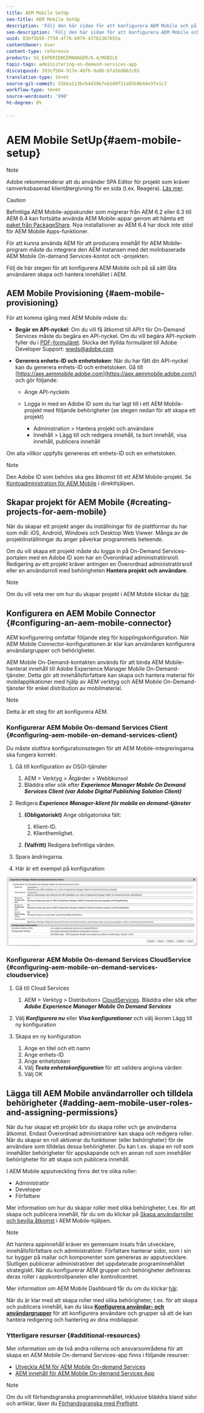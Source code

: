 ```yaml
---
title: AEM Mobile SetUp
seo-title: AEM Mobile SetUp
description: 'Följ den här sidan för att konfigurera AEM Mobile och på så sätt låta användaren skapa och hantera innehållet i AEM. Den här sidan innehåller information om hur du integrerar den AEM instansen med det molnbaserade AEM Mobile On-demand Services-kontot och -projekten. '
seo-description: 'Följ den här sidan för att konfigurera AEM Mobile och på så sätt låta användaren skapa och hantera innehållet i AEM. Den här sidan innehåller information om hur du integrerar den AEM instansen med det molnbaserade AEM Mobile On-demand Services-kontot och -projekten. '
uuid: 03bf5b56-7750-4f76-b079-43761367655a
contentOwner: User
content-type: reference
products: SG_EXPERIENCEMANAGER/6.4/MOBILE
topic-tags: administering-on-demand-services-app
discoiquuid: 393cf504-917e-4bf6-9a8b-b7a5bd862c65
translation-type: tm+mt
source-git-commit: 55b6a113bcb4d39b7eb100f21a05b9b44e3fe1c3
workflow-type: tm+mt
source-wordcount: '990'
ht-degree: 0%

---
```



# AEM Mobile SetUp{#aem-mobile-setup}

>[!NOTE]
>
>Adobe rekommenderar att du använder SPA Editor för projekt som kräver ramverksbaserad klientåtergivning för en sida (t.ex. Reagera). [Läs mer](/help/sites-developing/spa-overview.md).

>[!CAUTION]
>
>Befintliga AEM Mobile-appskunder som migrerar från AEM 6.2 eller 6.3 till AEM 6.4 kan fortsätta använda AEM Mobile-appar genom att hämta ett [paket från PackageShare](https://www.adobeaemcloud.com/content/marketplace/marketplaceProxy.html?packagePath=/content/companies/public/adobe/packages/cq640/compatpack/aem-mobile-package). Nya installationer av AEM 6.4 har dock inte stöd för AEM Mobile Apps-funktioner.

För att kunna använda AEM för att producera innehåll för AEM Mobile-program måste du integrera den AEM instansen med det molnbaserade AEM Mobile On-demand Services-kontot och -projekten.

Följ de här stegen för att konfigurera AEM Mobile och på så sätt låta användaren skapa och hantera innehållet i AEM.

## AEM Mobile Provisioning {#aem-mobile-provisioning}

För att komma igång med AEM Mobile måste du:

* **Begär en API-nyckel**: Om du vill få åtkomst till API:t för On-Demand Services måste du begära en API-nyckel. Om du vill begära API-nyckeln fyller du i [PDF-formuläret](https://helpx.adobe.com/digital-publishing-solution/help/integrating-dps.html). Skicka det ifyllda formuläret till Adobe Developer Support: [wwds@adobe.com](mailto:wwds@adobe.com)

* **Generera enhets-ID och enhetstoken**: När du har fått din API-nyckel kan du generera enhets-ID och enhetstoken. Gå till [https://aex.aemmobile.adobe.com](https://aex.aemmobile.adobe.com/) och gör följande:

   * Ange API-nyckeln
   * Logga in med en Adobe ID som du har lagt till i ett AEM Mobile-projekt med följande behörigheter (se stegen nedan för att skapa ett projekt)

      * Administration > Hantera projekt och användare
      * Innehåll > Lägg till och redigera innehåll, ta bort innehåll, visa innehåll, publicera innehåll

Om alla villkor uppfylls genereras ett enhets-ID och en enhetstoken.

>[!NOTE]
>
>Den Adobe ID som behövs ska ges åtkomst till ett AEM Mobile-projekt. Se [Kontoadministration för AEM Mobile](https://helpx.adobe.com/digital-publishing-solution/help/account-admin-dps.html) i direkthjälpen.

## Skapar projekt för AEM Mobile {#creating-projects-for-aem-mobile}

När du skapar ett projekt anger du inställningar för de plattformar du har som mål: iOS, Android, Windows och Desktop Web Viewer. Många av de projektinställningar du anger påverkar programmets beteende.

Om du vill skapa ett projekt måste du logga in på On-Demand Services-portalen med en Adobe ID som har en Överordnad administratörsroll. Redigering av ett projekt kräver antingen en Överordnad administratörsroll eller en användarroll med behörigheten **Hantera projekt och användare**.

>[!NOTE]
>
>Om du vill veta mer om hur du skapar projekt i AEM Mobile klickar du [här](https://helpx.adobe.com/digital-publishing-solution/help/creating-projects.html).

## Konfigurera en AEM Mobile Connector {#configuring-an-aem-mobile-connector}

AEM konfigurering omfattar följande steg för kopplingskonfiguration. När AEM Mobile Connector-konfigurationen är klar kan användaren konfigurera användargrupper och behörigheter.

AEM Mobile On-Demand-kontakten används för att binda AEM Mobile-hanterat innehåll till Adobe Experience Manager Mobile On-Demand-tjänster. Detta gör att innehållsförfattare kan skapa och hantera material för mobilapplikationer med hjälp av AEM verktyg och AEM Mobile On-Demand-tjänster för enkel distribution av mobilmaterial.

>[!NOTE]
>
>Detta är ett steg för att konfigurera AEM.

### Konfigurerar AEM Mobile On-demand Services Client {#configuring-aem-mobile-on-demand-services-client}

Du måste slutföra konfigurationsstegen för att AEM Mobile-integreringarna ska fungera korrekt.

1. Gå till konfiguration av OSGI-tjänster

   1. AEM > Verktyg > Åtgärder > Webbkonsol
   1. Bläddra eller sök efter ***Experience Manager Mobile On Demand Services Client (var Adobe Digital Publishing Solution Client)***

1. Redigera ***Experience Manager-klient för mobila on demand-tjänster***

   1. **(Obligatoriskt)** Ange obligatoriska fält:

      1. Klient-ID.
      1. Klienthemlighet.
   1. **(Valfritt)** Redigera befintliga värden.


1. Spara ändringarna.
1. Här är ett exempel på konfiguration:

![chlimage_1-53](assets/chlimage_1-53.png)

### Konfigurerar AEM Mobile On-demand Services CloudService {#configuring-aem-mobile-on-demand-services-cloudservice}

1. Gå till Cloud Services

   1. AEM > Verktyg > Distribution> [CloudServices](http://localhost:4502/libs/cq/core/content/tools/cloudservices.html). Bläddra eller sök efter ***Adobe Experience Manager Mobile On Demand Services***

1. Välj ***Konfigurera nu*** eller ***Visa konfigurationer*** och välj ikonen Lägg till ny konfiguration

1. Skapa en ny konfiguration

   1. Ange en titel och ett namn
   1. Ange enhets-ID
   1. Ange enhetstoken
   1. Välj ***Testa enhetskonfiguration*** för att validera angivna värden
   1. Välj OK

## Lägga till AEM Mobile användarroller och tilldela behörigheter {#adding-aem-mobile-user-roles-and-assigning-permissions}

När du har skapat ett projekt bör du skapa roller och ge användarna åtkomst. Endast Överordnad administratörer kan skapa och redigera roller. När du skapar en roll aktiverar du funktioner (eller behörigheter) för de användare som tilldelas dessa behörigheter. Du kan t.ex. skapa en roll som innehåller behörigheter för appskapande och en annan roll som innehåller behörigheter för att skapa och publicera innehåll.

I AEM Mobile apputveckling finns det tre olika roller:

* Administratör
* Developer
* Författare

Mer information om hur du skapar roller med olika behörigheter, t.ex. för att skapa och publicera innehåll, får du om du klickar på [Skapa användarroller och bevilja åtkomst](https://helpx.adobe.com/digital-publishing-solution/help/account-admin-dps.html) i AEM Mobile-hjälpen.

>[!NOTE]
>
>Att hantera appinnehåll kräver en gemensam insats från utvecklare, innehållsförfattare och administratörer. Författare hanterar sidor, som i sin tur bygger på mallar och komponenter som genereras av apputvecklare. Slutligen publicerar administratörer det uppdaterade programinnehållet strategiskt. När du konfigurerar AEM grupper och behörigheter definieras deras roller i appkontrollpanelen eller kontrollcentret.
>
>Mer information om AEM Mobile Dashboard får du om du klickar [här](/help/mobile/mobile-apps-ondemand-application-dashboard.md).

När du är klar med att skapa roller med olika behörigheter, t.ex. för att skapa och publicera innehåll, kan du läsa [**Konfigurera användar- och användargrupper**](/help/mobile/aem-mobile-configure-users.md) för att konfigurera användare och grupper så att de kan hantera redigering och hantering av dina mobilappar.

### Ytterligare resurser {#additional-resources}

Mer information om de två andra rollerna och ansvarsområdena för att skapa en AEM Mobile On-demand Services-app finns i följande resurser:

* [Utveckla AEM för AEM Mobile On-demand Services](/help/mobile/aem-mobile-on-demand.md)
* [AEM innehåll för AEM Mobile On-demand Services App](/help/mobile/mobile-apps-ondemand.md)

>[!NOTE]
>
>Om du vill förhandsgranska programinnehållet, inklusive bläddra bland sidor och artiklar, läser du [Förhandsgranska med Preflight](/help/mobile/aem-mobile-manage-ondemand-services.md).

